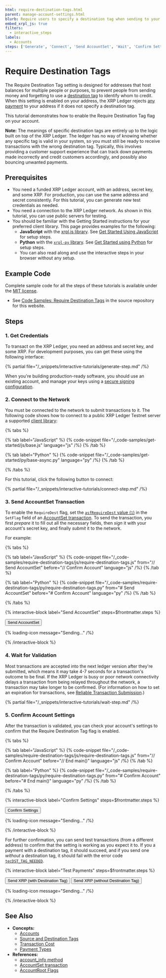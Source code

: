 ```yaml
---
html: require-destination-tags.html
parent: manage-account-settings.html
blurb: Require users to specify a destination tag when sending to your address.
embed_xrpl_js: true
filters:
  - interactive_steps
labels:
  - Accounts
steps: ['Generate', 'Connect', 'Send AccountSet', 'Wait', 'Confirm Settings', 'Test Payments']
---
```

# Require Destination Tags

The Require Destination Tag setting is designed for addresses that host balances for multiple people or purposes, to prevent people from sending money and forgetting to use a [destination tag](../../concepts/transactions/source-and-destination-tags.md) to identify whom to credit. When this setting is enabled on your address, the XRP Ledger rejects [any payment](../../concepts/payment-types/index.md) to your address if it does not specify a destination tag.

This tutorial demonstrates how to enable the Require Destination Tag flag on your account.

**Note:** The meanings of specific destination tags are entirely up to the logic built on top of the XRP Ledger. The ledger has no way of knowing whether any specific tag is valid in your system, so you must still be ready to receive transactions with the wrong destination tag. Typically, this involves providing a customer support experience that can track down payments made incorrectly and credit customers accordingly, and possibly also bouncing unwanted payments.

## Prerequisites

- You need a funded XRP Ledger account, with an address, secret key, and some XRP. For production, you can use the same address and secret consistently. For this tutorial, you can generate new test credentials as needed.
- You need a connection to the XRP Ledger network. As shown in this tutorial, you can use public servers for testing.
- You should be familiar with the Getting Started instructions for your preferred client library. This page provides examples for the following:
    - **JavaScript** with the [xrpl.js library](https://github.com/XRPLF/xrpl.js/). See [Get Started Using JavaScript](../get-started/get-started-using-javascript.md) for setup steps.
    - **Python** with the [`xrpl-py` library](https://xrpl-py.readthedocs.io/). See [Get Started using Python](../get-started/get-started-using-python.md) for setup steps.
    - You can also read along and use the interactive steps in your browser without any setup.

<!-- Source for this specific tutorial's interactive bits: -->
<script type="application/javascript" src="/js/interactive-tutorial.js"></script>
<script type="application/javascript" src="/js/tutorials/require-destination-tags.js"></script>

## Example Code

Complete sample code for all the steps of these tutorials is available under the [MIT license](https://github.com/XRPLF/xrpl-dev-portal/blob/master/LICENSE).

- See [Code Samples: Require Destination Tags](https://github.com/XRPLF/xrpl-dev-portal/tree/master/content/_code-samples/require-destination-tags/) in the source repository for this website.

## Steps

### 1. Get Credentials

To transact on the XRP Ledger, you need an address and secret key, and some XRP. For development purposes, you can get these using the following interface:

{% partial file="/_snippets/interactive-tutorials/generate-step.md" /%}

When you're building production-ready software, you should use an existing account, and manage your keys using a [secure signing configuration](../../concepts/transactions/secure-signing.md).

### 2. Connect to the Network

You must be connected to the network to submit transactions to it. The following code shows how to connect to a public XRP Ledger Testnet server a supported [client library](../../references/client-libraries.md):

{% tabs %}

{% tab label="JavaScript" %}
{% code-snippet file="/_code-samples/get-started/js/base.js" language="js" /%}
{% /tab %}

{% tab label="Python" %}
{% code-snippet file="/_code-samples/get-started/py/base-async.py" language="py" /%}
{% /tab %}

{% /tabs %}

For this tutorial, click the following button to connect:

{% partial file="/_snippets/interactive-tutorials/connect-step.md" /%}

### 3. Send AccountSet Transaction

To enable the `RequireDest` flag, set the [`asfRequireDest` value (`1`)](../../references/protocol/transactions/types/accountset.md#accountset-flags) in the `SetFlag` field of an [AccountSet transaction](../../references/protocol/transactions/types/accountset.md). To send the transaction, you first _prepare_ it to fill out all the necessary fields, then _sign_ it with your account's secret key, and finally _submit_ it to the network.

For example:

{% tabs %}

{% tab label="JavaScript" %}
{% code-snippet file="/_code-samples/require-destination-tags/js/require-destination-tags.js" from="// Send AccountSet" before="// Confirm Account" language="js" /%}
{% /tab %}

{% tab label="Python" %}
{% code-snippet file="/_code-samples/require-destination-tags/py/require-destination-tags.py" from="# Send AccountSet" before="# Confirm Account" language="py" /%}
{% /tab %}

{% /tabs %}

{% interactive-block label="Send AccountSet" steps=$frontmatter.steps %}

<button id="send-accountset" class="btn btn-primary previous-steps-required" data-wait-step-name="Wait">Send AccountSet</button>

{% loading-icon message="Sending..." /%}

<div class="output-area"></div>

{% /interactive-block %}


### 4. Wait for Validation

Most transactions are accepted into the next ledger version after they're submitted, which means it may take 4-7 seconds for a transaction's outcome to be final. If the XRP Ledger is busy or poor network connectivity delays a transaction from being relayed throughout the network, a transaction may take longer to be confirmed. (For information on how to set an expiration for transactions, see [Reliable Transaction Submission](../../concepts/transactions/reliable-transaction-submission.md).)

{% partial file="/_snippets/interactive-tutorials/wait-step.md" /%}


### 5. Confirm Account Settings

After the transaction is validated, you can check your account's settings to confirm that the Require Destination Tag flag is enabled.


{% tabs %}

{% tab label="JavaScript" %}
{% code-snippet file="/_code-samples/require-destination-tags/js/require-destination-tags.js" from="// Confirm Account" before="// End main()" language="js" /%}
{% /tab %}

{% tab label="Python" %}
{% code-snippet file="/_code-samples/require-destination-tags/py/require-destination-tags.py" from="# Confirm Account" before="# End main()" language="py" /%}
{% /tab %}

{% /tabs %}


{% interactive-block label="Confirm Settings" steps=$frontmatter.steps %}

<button id="confirm-settings" class="btn btn-primary previous-steps-required">Confirm Settings</button>

{% loading-icon message="Sending..." /%}

<div class="output-area"></div>

{% /interactive-block %}

For further confirmation, you can send test transactions (from a different address) to confirm that the setting is working as you expect it to. If you a payment with a destination tag, it should succeed, and if you send one _without_ a destination tag, it should fail with the error code [`tecDST_TAG_NEEDED`](../../references/protocol/transactions/transaction-results/tec-codes.md).

{% interactive-block label="Test Payments" steps=$frontmatter.steps %}

<button class="test-payment btn btn-primary" data-dt="10">Send XRP (with Destination Tag)</button>
<button class="test-payment btn btn-primary" data-dt="">Send XRP (without Destination Tag)</button>

{% loading-icon message="Sending..." /%}

<div class="output-area"></div>

{% /interactive-block %}


## See Also

- **Concepts:**
    - [Accounts](../../concepts/accounts/accounts.md)
    - [Source and Destination Tags](../../concepts/transactions/source-and-destination-tags.md)
    - [Transaction Cost](../../concepts/transactions/transaction-cost.md)
    - [Payment Types](../../concepts/payment-types/index.md)
- **References:**
    - [account_info method](../../references/http-websocket-apis/public-api-methods/account-methods/account_info.md)
    - [AccountSet transaction](../../references/protocol/transactions/types/accountset.md)
    - [AccountRoot Flags](../../references/protocol/ledger-data/ledger-entry-types/accountroot.md#accountroot-flags)
